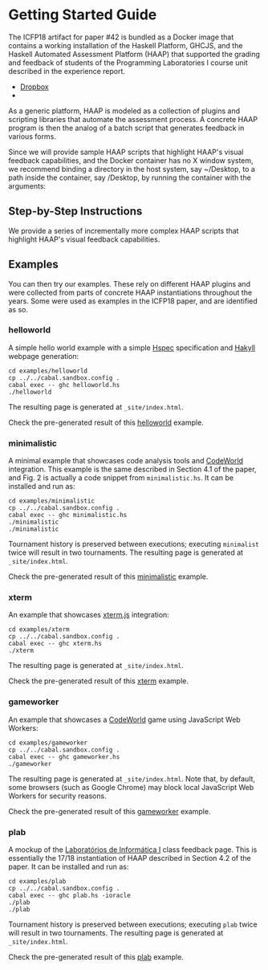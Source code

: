 # Getting Started Guide

The ICFP18 artifact for paper #42 is bundled as a Docker image that contains a working installation of the Haskell Platform, GHCJS, and the Haskell Automated Assessment Platform (HAAP) that supported the grading and feedback of students of the Programming Laboratories I course unit described in the experience report.

* [Dropbox]()
* 

As a generic platform, HAAP is modeled as a collection of plugins and scripting libraries that automate the assessment process.
A concrete HAAP program is then the analog of a batch script that generates feedback in various forms.

Since we will provide sample HAAP scripts that highlight HAAP's visual feedback capabilities, and the Docker container has no X window system, we recommend binding a directory in the host system, say ~/Desktop, to a path inside the container, say /Desktop, by running the container with the arguments:

## Step-by-Step Instructions

We provide a series of incrementally more complex HAAP scripts that highlight HAAP's visual feedback capabilities.

## Examples

You can then try our examples. These rely on different HAAP plugins and were collected from parts of concrete HAAP instantiations throughout the years. Some were used as examples in the ICFP18 paper, and are identified as so.

### helloworld

A simple hello world example with a simple [Hspec](https://hspec.github.io/) specification and [Hakyll](https://jaspervdj.be/hakyll/) webpage generation:

```
cd examples/helloworld
cp ../../cabal.sandbox.config .
cabal exec -- ghc helloworld.hs
./helloworld
```

The resulting page is generated at `_site/index.html`.

Check the pre-generated result of this [helloworld](https://haslab.github.io/HAAP/examples/helloworld/site/index.html) example.

### minimalistic

A minimal example that showcases code analysis tools and [CodeWorld](https://github.com/google/codeworld) integration. This example is the same described in Section 4.1 of the paper, and Fig. 2 is actually a code snippet from `minimalistic.hs`. It can be installed and run as:

```
cd examples/minimalistic
cp ../../cabal.sandbox.config .
cabal exec -- ghc minimalistic.hs
./minimalistic
./minimalistic
```

Tournament history is preserved between executions; executing `minimalist` twice will result in two tournaments. The resulting page is generated at `_site/index.html`. 

Check the pre-generated result of this [minimalistic](https://haslab.github.io/HAAP/examples/minimalistic/site/index.html) example.

### xterm

An example that showcases [xterm.js](https://xtermjs.org/) integration:

```
cd examples/xterm
cp ../../cabal.sandbox.config .
cabal exec -- ghc xterm.hs
./xterm
```

The resulting page is generated at `_site/index.html`.

Check the pre-generated result of this [xterm](https://haslab.github.io/HAAP/examples/xterm/site/index.html) example.

### gameworker

An example that showcases a [CodeWorld](https://github.com/google/codeworld) game using JavaScript Web Workers:

```
cd examples/gameworker
cp ../../cabal.sandbox.config .
cabal exec -- ghc gameworker.hs
./gameworker
```

The resulting page is generated at `_site/index.html`.
Note that, by default, some browsers (such as Google Chrome) may block local JavaScript Web Workers for security reasons.

Check the pre-generated result of this [gameworker](https://haslab.github.io/HAAP/examples/gameworker/site/index.html) example.

### plab

A mockup of the [Laboratórios de Informática I](https://haslab.github.io/Teaching/LI1/) class feedback page. This is essentially the 17/18 instantiation of HAAP described in Section 4.2 of the paper. It can be installed and run as:

```
cd examples/plab
cp ../../cabal.sandbox.config .
cabal exec -- ghc plab.hs -ioracle
./plab
./plab
```

Tournament history is preserved between executions; executing `plab` twice will result in two tournaments. The resulting page is generated at `_site/index.html`.

Check the pre-generated result of this [plab](https://haslab.github.io/HAAP/examples/plab/site/index.html) example.


